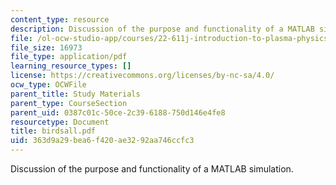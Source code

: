 ```yaml
---
content_type: resource
description: Discussion of the purpose and functionality of a MATLAB simulation.
file: /ol-ocw-studio-app/courses/22-611j-introduction-to-plasma-physics-i-fall-2003/363d9a29bea6f420ae3292aa746ccfc3_birdsall.pdf
file_size: 16973
file_type: application/pdf
learning_resource_types: []
license: https://creativecommons.org/licenses/by-nc-sa/4.0/
ocw_type: OCWFile
parent_title: Study Materials
parent_type: CourseSection
parent_uid: 0387c01c-50ce-2c39-6188-750d146e4fe8
resourcetype: Document
title: birdsall.pdf
uid: 363d9a29-bea6-f420-ae32-92aa746ccfc3
---
```

Discussion of the purpose and functionality of a MATLAB simulation.